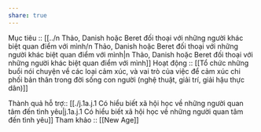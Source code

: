 ```yaml
---
share: true
---
```

Mục tiêu :: [[../n Thảo, Danish hoặc Beret đối thoại với những người khác biệt quan điểm với mình/n Thảo, Danish hoặc Beret đối thoại với những người khác biệt quan điểm với mình|n Thảo, Danish hoặc Beret đối thoại với những người khác biệt quan điểm với mình]]
Hoạt động :: [[Tổ chức những buổi nói chuyện về các loại cảm xúc, và vai trò của việc để cảm xúc chi phối bản thân trong đời sống con người (nghệ thuật, giải trí, giải hậu thực dân)]]

Thành quả hỗ trợ:: [[./j.1a.j.1 Có hiểu biết xã hội học về những người quan tâm đến tình yêu|j.1a.j.1 Có hiểu biết xã hội học về những người quan tâm đến tình yêu]]
Tham khảo :: [[New Age]]